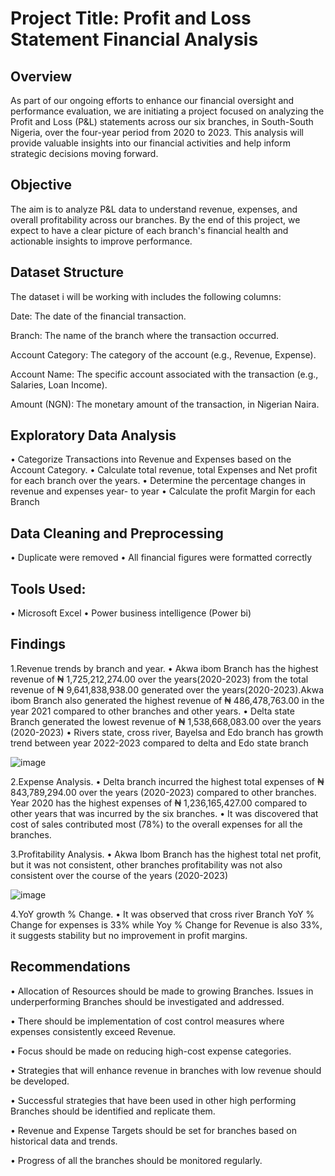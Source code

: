 # Project Title: Profit and Loss Statement Financial Analysis

## Overview

As part of our ongoing efforts to enhance our financial oversight and performance evaluation, we are initiating a project focused on analyzing the Profit and Loss (P&L) statements across our six branches, in South-South Nigeria, over the four-year period from 2020 to 2023. This analysis will provide valuable insights into our financial activities and help inform strategic decisions moving forward.

## Objective

The aim is to analyze P&L data to understand revenue, expenses, and overall profitability across our branches. By the end of this project, we expect to have a clear picture of each branch's financial health and actionable insights to improve performance.

## Dataset Structure

The dataset  i will be working with includes the following columns:

Date: The date of the financial transaction.

Branch: The name of the branch where the transaction occurred.

Account Category: The category of the account (e.g., Revenue, Expense).

Account Name: The specific account associated with the transaction (e.g., Salaries, Loan Income).

Amount (NGN): The monetary amount of the transaction, in Nigerian Naira.

## Exploratory Data Analysis
•	Categorize Transactions into Revenue and Expenses based on the Account Category.
•	Calculate total revenue, total Expenses and Net profit for each branch over the years.
•	Determine the percentage changes in revenue and expenses year- to year 
•	Calculate the profit Margin for each Branch

## Data Cleaning and Preprocessing
•	Duplicate were removed
•	All financial figures were formatted correctly

## Tools Used:
•	Microsoft Excel
•	Power business intelligence (Power bi)

## Findings
1.Revenue trends by branch and year.
•	Akwa ibom  Branch has the highest revenue of  ₦ 1,725,212,274.00 over the years(2020-2023) from the total revenue of ₦ 9,641,838,938.00 generated over the years(2020-2023).Akwa ibom Branch also generated the highest  revenue of ₦ 486,478,763.00 in the year 2021 compared to other branches and other years.
•	Delta state Branch generated the lowest revenue of ₦ 1,538,668,083.00 over the years (2020-2023)
•	Rivers state, cross river, Bayelsa and Edo branch has growth trend between year 2022-2023 compared to delta and Edo state branch 

![image](https://github.com/user-attachments/assets/98b3ce17-f5de-497c-b341-6e519474bb4a)


2.Expense Analysis.
•	Delta branch incurred the highest total expenses of ₦ 843,789,294.00 over the years (2020-2023) compared to other branches. Year 2020 has the highest expenses of ₦ 1,236,165,427.00 compared to other years that was incurred by the six branches.
•	It was discovered that cost of sales contributed most (78%) to the overall expenses for all the branches.

3.Profitability Analysis.
•	Akwa Ibom Branch has the highest total net profit, but it was not consistent, other branches profitability was not also consistent over the course of the years (2020-2023)

![image](https://github.com/user-attachments/assets/6d03b3eb-e44b-4fba-9a33-c0ee372b7aac)



4.YoY growth % Change.
•	It was observed that cross river Branch YoY % Change for expenses is 33% while Yoy % Change for Revenue is also 33%, it suggests stability but no improvement in profit margins.

## Recommendations

•	Allocation of Resources should be made to growing Branches. Issues in underperforming Branches should be investigated and addressed.

•	There should be implementation of cost control measures where expenses consistently exceed Revenue.

•	Focus should be made on reducing high-cost expense categories.

•	Strategies that will enhance revenue in branches with low revenue should be developed.

•	Successful strategies that have been used in other high performing Branches should be identified and replicate them.

•	Revenue and Expense Targets should be set for branches based on historical data and trends.

•	Progress of all the branches should be monitored regularly.





